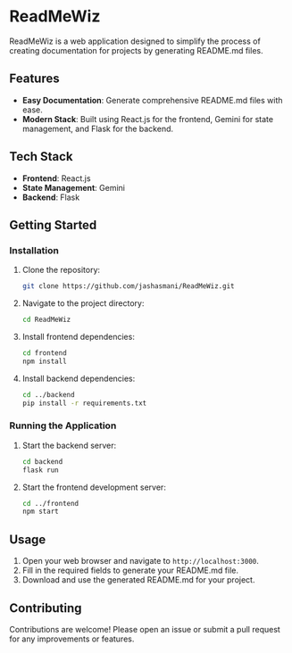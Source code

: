 # ReadMeWiz

ReadMeWiz is a web application designed to simplify the process of creating documentation for projects by generating README.md files. 

## Features

- **Easy Documentation**: Generate comprehensive README.md files with ease.
- **Modern Stack**: Built using React.js for the frontend, Gemini for state management, and Flask for the backend.

## Tech Stack

- **Frontend**: React.js
- **State Management**: Gemini
- **Backend**: Flask

## Getting Started


### Installation

1. Clone the repository:
    ```sh
    git clone https://github.com/jashasmani/ReadMeWiz.git
    ```
2. Navigate to the project directory:
    ```sh
    cd ReadMeWiz
    ```
3. Install frontend dependencies:
    ```sh
    cd frontend
    npm install
    ```
4. Install backend dependencies:
    ```sh
    cd ../backend
    pip install -r requirements.txt
    ```

### Running the Application

1. Start the backend server:
    ```sh
    cd backend
    flask run
    ```
2. Start the frontend development server:
    ```sh
    cd ../frontend
    npm start
    ```

## Usage

1. Open your web browser and navigate to `http://localhost:3000`.
2. Fill in the required fields to generate your README.md file.
3. Download and use the generated README.md for your project.

## Contributing

Contributions are welcome! Please open an issue or submit a pull request for any improvements or features.
